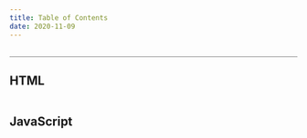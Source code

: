 ```yaml
---
title: Table of Contents
date: 2020-11-09 
---
```


<div class="output-container">

  <style type="text/css">
  </style>

  <script>
  </script>

</div>

<div class="html-container" style="border-top: .5px solid grey; margin-top: 30px;">

## HTML

```HTML

```

</div>
<div class="js-container">

## JavaScript

```JS

```

</div>
